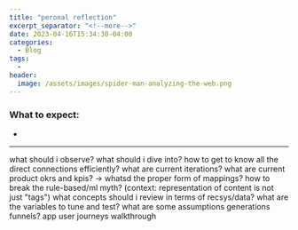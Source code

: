 ```yaml
---
title: "peronal reflection"
excerpt_separator: "<!--more-->"
date: 2023-04-16T15:34:30-04:00
categories:
  - Blog
tags:
  - 
header:
  image: /assets/images/spider-man-analyzing-the-web.png
---
```


### What to expect:
- 

---

what should i observe?
what should i dive into?
how to get to know all the direct connections efficiently?
what are current iterations?
what are current product okrs and kpis? -> whatsd the proper form of mappings?
how to break the rule-based/ml myth? (context: representation of content is not just "tags")
what concepts should i review in terms of recsys/data?
what are the variables to tune and test?
what are some assumptions generations funnels?
app user journeys walkthrough